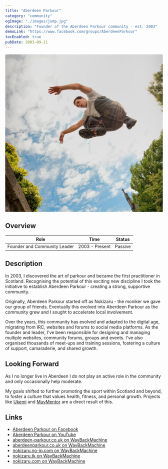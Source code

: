 ```yaml
---
title: "Aberdeen Parkour"
category: "community"
ogImage: "./images/jump.jpg"
description: "Founder of the Aberdeen Parkour community - est. 2003"
demoLink: "https://www.facebook.com/groups/AberdeenParkour"
tocEnabled: true
pubDate: 2003-09-21
---
```


![Daniel Smith jumping in Aberdeen](./images/jump.jpg "Me captured jumping in Aberdeen. Photography by Colin Millum")

## Overview

| Role                         | Time           | Status  |
| ---------------------------- | -------------- | ------- |
| Founder and Community Leader | 2003 - Present | Passive |

## Description

In 2003, I discovered the art of parkour and became the first practitioner in Scotland. Recognising the potential of this exciting new discipline I took the initiative to establish Aberdeen Parkour - creating a strong, supportive community.

Originally, Aberdeen Parkour started off as Nokizaru - the moniker we gave our group of friends. Eventually this evolved into Aberdeen Parkour as the community grew and I sought to accelerate local involvement.

Over the years, this community has evolved and adapted to the digital age, migrating from IRC, websites and forums to social media platforms. As the founder and leader, I've been responsible for designing and managing multiple websites, community forums, groups and events. I've also organised thousands of meet-ups and training sessions, fostering a culture of support, camaraderie, and shared growth.

## Looking Forward

As I no longer live in Aberdeen I do not play an active role in the community and only occasionally help moderate.

My goals shifted to further promoting the sport within Scotland and beyond, to foster a culture that values health, fitness, and personal growth. Projects like [Ukemi](/projects/ukemi) and [MuvMentor](/projects/muvmentor) are a direct result of this.

## Links

- [Aberdeen Parkour on Facebook](https://www.facebook.com/groups/AberdeenParkour)
- [Aberdeen Parkour on YouTube](https://www.youtube.com/results?search_query=aberdeen+parkour)
- [aberdeen-parkour.co.uk on WayBackMachine](https://web.archive.org/details/http://www.aberdeen-parkour.co.uk/)
- [aberdeenparkour.co.uk on WayBackMachine](http://www.aberdeenparkour.co.uk/)
- [nokizaru.no-ip.com on WayBackMachine](https://web.archive.org/details/http://nokizaru.no-ip.com/)
- [nokizaru.tk on WayBackMachine](https://web.archive.org/details/http://www.nokizaru.tk/)
- [nokizaru.com on WayBackMachine](https://web.archive.org/details/https://www.nokizaru.com/)
